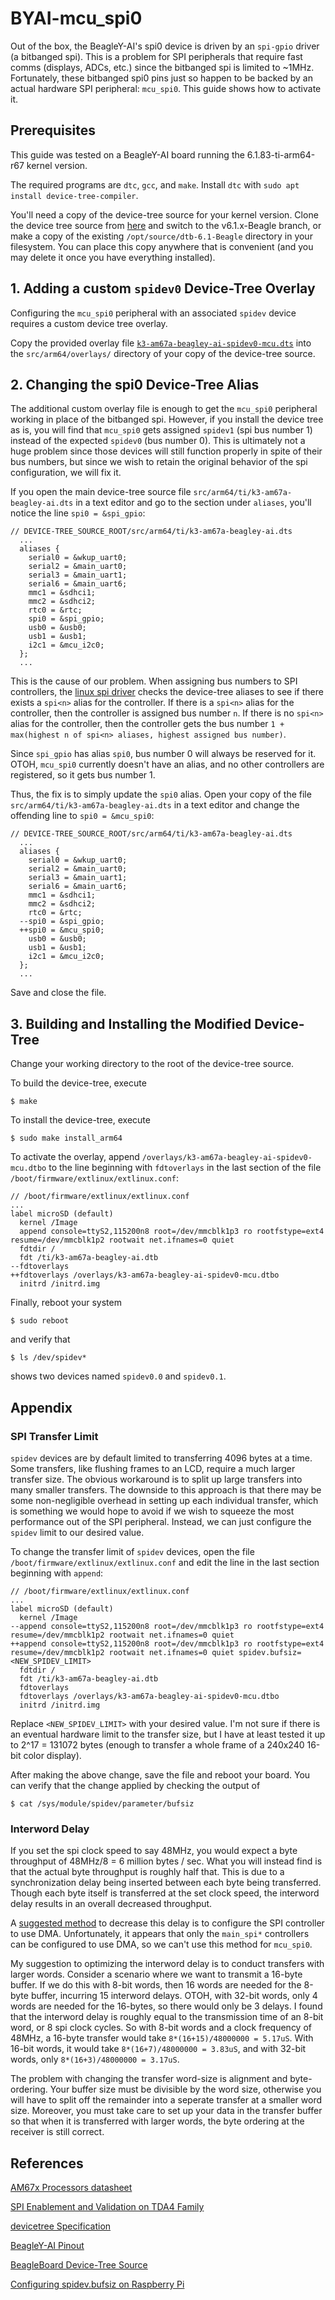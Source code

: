 # BYAI-mcu_spi0
Out of the box, the BeagleY-AI's spi0 device is driven by an `spi-gpio` driver (a bitbanged spi). This is a problem for SPI peripherals that require fast comms (displays, ADCs, etc.) since the bitbanged spi is limited to ~1MHz. Fortunately, these bitbanged spi0 pins just so happen to be backed by an actual hardware SPI peripheral: `mcu_spi0`. This guide shows how to activate it.

## Prerequisites
This guide was tested on a BeagleY-AI board running the 6.1.83-ti-arm64-r67 kernel version.

The required programs are `dtc`, `gcc`, and `make`.
Install `dtc` with `sudo apt install device-tree-compiler`.

You'll need a copy of the device-tree source for your kernel version. Clone the device tree source from [here](https://openbeagle.org/beagleboard/BeagleBoard-DeviceTrees) and switch to the v6.1.x-Beagle branch, or make a copy of the existing `/opt/source/dtb-6.1-Beagle` directory in your filesystem. You can place this copy anywhere that is convenient (and you may delete it once you have everything installed).

## 1. Adding a custom `spidev0` Device-Tree Overlay
Configuring the `mcu_spi0` peripheral with an associated `spidev` device requires a custom device tree overlay.

Copy the provided overlay file [`k3-am67a-beagley-ai-spidev0-mcu.dts`](/k3-am67a-beagley-ai-spidev0-mcu.dts) into the `src/arm64/overlays/` directory of your copy of the device-tree source.

## 2. Changing the spi0 Device-Tree Alias
The additional custom overlay file is enough to get the `mcu_spi0` peripheral working in place of the bitbanged spi. However, if you install the device tree as is, you will find that `mcu_spi0` gets assigned `spidev1` (spi bus number 1) instead of the expected `spidev0` (bus number 0). This is ultimately not a huge problem since those devices will still function properly in spite of their bus numbers, but since we wish to retain the original behavior of the spi configuration, we will fix it.

If you open the main device-tree source file `src/arm64/ti/k3-am67a-beagley-ai.dts` in a text editor and go to the section under `aliases`, you'll notice the line `spi0 = &spi_gpio`:
```
// DEVICE-TREE_SOURCE_ROOT/src/arm64/ti/k3-am67a-beagley-ai.dts
  ...
  aliases {
    serial0 = &wkup_uart0;
    serial2 = &main_uart0;
    serial3 = &main_uart1;
    serial6 = &main_uart6;
    mmc1 = &sdhci1;
    mmc2 = &sdhci2;
    rtc0 = &rtc;
    spi0 = &spi_gpio;
    usb0 = &usb0;
    usb1 = &usb1;
    i2c1 = &mcu_i2c0;
  };
  ...
```
This is the cause of our problem. When assigning bus numbers to SPI controllers, the [linux spi driver](https://github.com/torvalds/linux/blob/27102b38b8ca7ffb1622f27bcb41475d121fb67f/drivers/spi/spi.c#L3281) checks the device-tree aliases to see if there exists a `spi<n>` alias for the controller. If there is a `spi<n>` alias for the controller, then the controller is assigned bus number `n`. If there is no `spi<n>` alias for the controller, then the controller gets the bus number `1 + max(highest n of spi<n> aliases, highest assigned bus number)`. 

Since `spi_gpio` has alias `spi0`, bus number 0 will always be reserved for it. OTOH, `mcu_spi0` currently doesn't have an alias, and no other controllers are registered, so it gets bus number 1.

Thus, the fix is to simply update the `spi0` alias. Open your copy of the file `src/arm64/ti/k3-am67a-beagley-ai.dts` in a text editor and change the offending line to `spi0 = &mcu_spi0`:
```
// DEVICE-TREE_SOURCE_ROOT/src/arm64/ti/k3-am67a-beagley-ai.dts
  ...
  aliases {
    serial0 = &wkup_uart0;
    serial2 = &main_uart0;
    serial3 = &main_uart1;
    serial6 = &main_uart6;
    mmc1 = &sdhci1;
    mmc2 = &sdhci2;
    rtc0 = &rtc;
  --spi0 = &spi_gpio;
  ++spi0 = &mcu_spi0;
    usb0 = &usb0;
    usb1 = &usb1;
    i2c1 = &mcu_i2c0;
  };
  ...
```
Save and close the file.

## 3. Building and Installing the Modified Device-Tree
Change your working directory to the root of the device-tree source.

To build the device-tree, execute
```
$ make
```
To install the device-tree, execute
```
$ sudo make install_arm64
```
To activate the overlay, append `/overlays/k3-am67a-beagley-ai-spidev0-mcu.dtbo` to the line beginning with `fdtoverlays` in the last section of the file `/boot/firmware/extlinux/extlinux.conf`:  
```
// /boot/firmware/extlinux/extlinux.conf
...
label microSD (default)
  kernel /Image
  append console=ttyS2,115200n8 root=/dev/mmcblk1p3 ro rootfstype=ext4 resume=/dev/mmcblk1p2 rootwait net.ifnames=0 quiet
  fdtdir /
  fdt /ti/k3-am67a-beagley-ai.dtb
--fdtoverlays
++fdtoverlays /overlays/k3-am67a-beagley-ai-spidev0-mcu.dtbo
  initrd /initrd.img
```
Finally, reboot your system
```
$ sudo reboot
```
and verify that
```
$ ls /dev/spidev*
```
shows two devices named `spidev0.0` and `spidev0.1`.

## Appendix
### SPI Transfer Limit
`spidev` devices are by default limited to transferring 4096 bytes at a time. Some transfers, like flushing frames to an LCD, require a much larger transfer size. The obvious workaround is to split up large transfers into many smaller transfers. The downside to this approach is that there may be some non-negligible overhead in setting up each individual transfer, which is something we would hope to avoid if we wish to squeeze the most performance out of the SPI peripheral. Instead, we can just configure the `spidev` limit to our desired value.

To change the transfer limit of `spidev` devices, open the file `/boot/firmware/extlinux/extlinux.conf` and edit the line in the last section beginning with `append`:
```
// /boot/firmware/extlinux/extlinux.conf
...
label microSD (default)
  kernel /Image
--append console=ttyS2,115200n8 root=/dev/mmcblk1p3 ro rootfstype=ext4 resume=/dev/mmcblk1p2 rootwait net.ifnames=0 quiet
++append console=ttyS2,115200n8 root=/dev/mmcblk1p3 ro rootfstype=ext4 resume=/dev/mmcblk1p2 rootwait net.ifnames=0 quiet spidev.bufsiz=<NEW_SPIDEV_LIMIT>
  fdtdir /
  fdt /ti/k3-am67a-beagley-ai.dtb
  fdtoverlays
  fdtoverlays /overlays/k3-am67a-beagley-ai-spidev0-mcu.dtbo
  initrd /initrd.img
```
Replace `<NEW_SPIDEV_LIMIT>` with your desired value. I'm not sure if there is an eventual hardware limit to the transfer size, but I have at least tested it up to 2^17 = 131072 bytes (enough to transfer a whole frame of a 240x240 16-bit color display).

After making the above change, save the file and reboot your board. You can verify that the change applied by checking the output of
```
$ cat /sys/module/spidev/parameter/bufsiz
```

### Interword Delay
If you set the spi clock speed to say 48MHz, you would expect a byte throughput of 48MHz/8 = 6 million bytes / sec. What you will instead find is that the actual byte throughput is roughly half that. This is due to a synchronization delay being inserted between each byte being transferred. Though each byte itself is transferred at the set clock speed, the interword delay results in an overall decreased throughput. 

A [suggested method](https://e2e.ti.com/support/processors-group/processors/f/processors-forum/1356551/faq-am6x-optimizing-spi-transfer-inter-byte-gaps-using-the-dma-in-linux) to decrease this delay is to configure the SPI controller to use DMA. Unfortunately, it appears that only the `main_spi*` controllers can be configured to use DMA, so we can't use this method for `mcu_spi0`.

My suggestion to optimizing the interword delay is to conduct transfers with larger words. Consider a scenario where we want to transmit a 16-byte buffer. If we do this with 8-bit words, then 16 words are needed for the 8-byte buffer, incurring 15 interword delays. OTOH, with 32-bit words, only 4 words are needed for the 16-bytes, so there would only be 3 delays. I found that the interword delay is roughly equal to the transmission time of an 8-bit word, or 8 spi clock cycles. So with 8-bit words and a clock frequency of 48MHz, a 16-byte transfer would take `8*(16+15)/48000000 = 5.17uS`. With 16-bit words, it would take `8*(16+7)/48000000 = 3.83uS`, and with 32-bit words, only `8*(16+3)/48000000 = 3.17uS`. 

The problem with changing the transfer word-size is alignment and byte-ordering. Your buffer size must be divisible by the word size, otherwise you will have to split off the remainder into a seperate transfer at a smaller word size. Moreover, you must take care to set up your data in the transfer buffer so that when it is transferred with larger words, the byte ordering at the receiver is still correct.   

## References
[AM67x Processors datasheet](https://www.ti.com/lit/ds/symlink/am67a.pdf?ts=1740114925407&ref_url=https%253A%252F%252Fpinout.beagleboard.io%252F)

[SPI Enablement and Validation on TDA4 Family](https://www.ti.com/lit/an/sprad26/sprad26.pdf?ts=1740138654464&ref_url=https%253A%252F%252Fwww.ti.com%252Fproduct%252FAM67)

[devicetree Specification](https://www.devicetree.org/specifications/)

[BeagleY-AI Pinout](https://pinout.beagley.ai/)

[BeagleBoard Device-Tree Source](https://git.beagleboard.org/beagleboard/BeagleBoard-DeviceTrees)

[Configuring spidev.bufsiz on Raspberry Pi](https://forums.raspberrypi.com/viewtopic.php?t=124472)
